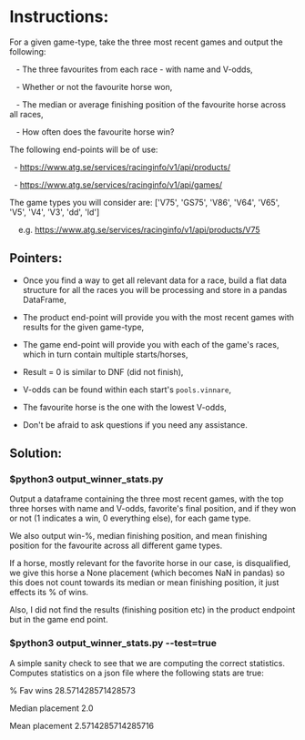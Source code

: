 # Instructions:

For a given game-type, take the three most recent games and output the following:

   - The three favourites from each race - with name and V-odds,

   - Whether or not the favourite horse won,

   - The median or average finishing position of the favourite horse across all races,

   - How often does the favourite horse win?

The following end-points will be of use:

  - https://www.atg.se/services/racinginfo/v1/api/products/<gameType>

  - https://www.atg.se/services/racinginfo/v1/api/games/<gameID>

The game types you will consider are: ['V75', 'GS75', 'V86', 'V64', 'V65', 'V5', 'V4', 'V3', 'dd', 'ld']

    e.g. https://www.atg.se/services/racinginfo/v1/api/products/V75

## Pointers:

* Once you find a way to get all relevant data for a race, build a flat data structure for all the races you will be processing and store in a pandas DataFrame,

* The product end-point will provide you with the most recent games with results for the given game-type,

* The game end-point will provide you with each of the game's races, which in turn contain multiple starts/horses,

* Result = 0 is similar to DNF (did not finish),

* V-odds can be found within each start's `pools.vinnare`,

* The favourite horse is the one with the lowest V-odds,

* Don't be afraid to ask questions if you need any assistance.


 ## Solution:

 ### $python3 output_winner_stats.py
 Output a dataframe containing the three most recent games, with the top
 three horses with name and V-odds, favorite's final position, and if they
 won or not (1 indicates a win, 0 everything else), for each game type.  

 We also output win-%, median finishing position, and mean finishing position for the favourite across all different game types. 

 If a horse, mostly relevant for the favorite horse in our case, is
 disqualified, we give this horse a None placement (which becomes  NaN in
 pandas) so this does not count towards its median or mean finishing position,
 it just effects its % of wins. 

Also, I did not find the results (finishing position etc) in the product endpoint but in the game end point. 

### $python3 output_winner_stats.py --test=true
A simple sanity check to see that we are computing the correct statistics. 
Computes statistics on a json file  where the following stats are true: 

% Fav wins 28.571428571428573

Median placement 2.0  

Mean placement 2.5714285714285716  



